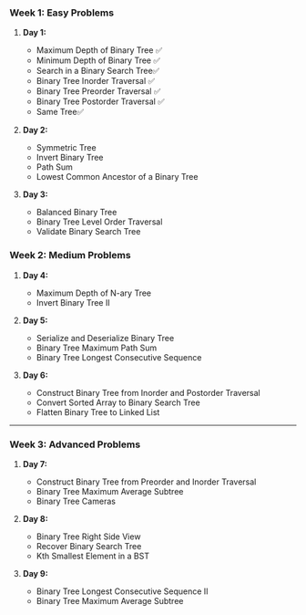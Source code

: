### **Week 1: Easy Problems**
1. **Day 1:**
   - Maximum Depth of Binary Tree ✅
   - Minimum Depth of Binary Tree ✅
   - Search in a Binary Search Tree✅ 
   - Binary Tree Inorder Traversal ✅
   - Binary Tree Preorder Traversal ✅
   - Binary Tree Postorder Traversal ✅
   - Same Tree✅

2. **Day 2:**
   - Symmetric Tree
   - Invert Binary Tree
   - Path Sum
   - Lowest Common Ancestor of a Binary Tree

3. **Day 3:**
   - Balanced Binary Tree
   - Binary Tree Level Order Traversal
   - Validate Binary Search Tree   

### **Week 2: Medium Problems**

1. **Day 4:**
   - Maximum Depth of N-ary Tree
   - Invert Binary Tree II  

2. **Day 5:**
   - Serialize and Deserialize Binary Tree
   - Binary Tree Maximum Path Sum
   - Binary Tree Longest Consecutive Sequence

3. **Day 6:**
   - Construct Binary Tree from Inorder and Postorder Traversal
   - Convert Sorted Array to Binary Search Tree
   - Flatten Binary Tree to Linked List

---

### **Week 3: Advanced Problems**

1. **Day 7:**
   - Construct Binary Tree from Preorder and Inorder Traversal
   - Binary Tree Maximum Average Subtree
   - Binary Tree Cameras

2. **Day 8:**
   - Binary Tree Right Side View
   - Recover Binary Search Tree
   - Kth Smallest Element in a BST  

3. **Day 9:**
   - Binary Tree Longest Consecutive Sequence II
   - Binary Tree Maximum Average Subtree  

